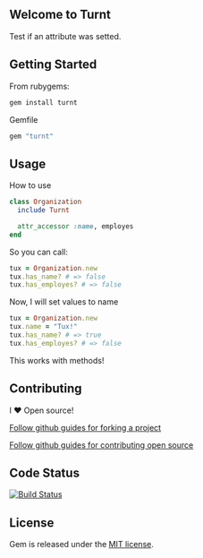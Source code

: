 ## Welcome to Turnt

Test if an attribute was setted.

## Getting Started

From rubygems:

```ruby
gem install turnt
```

Gemfile

```ruby
gem "turnt"
```


## Usage

How to use
```ruby
class Organization
  include Turnt

  attr_accessor :name, employes
end
```

So you can call:

```ruby
tux = Organization.new
tux.has_name? # => false
tux.has_employes? # => false
```

Now, I will set values to name

```ruby
tux = Organization.new
tux.name = "Tux!"
tux.has_name? # => true
tux.has_employes? # => false
```

This works with methods!

## Contributing

I :heart: Open source!

[Follow github guides for forking a project](https://guides.github.com/activities/forking/)

[Follow github guides for contributing open source](https://guides.github.com/activities/contributing-to-open-source/#contributing)

## Code Status

[![Build Status](https://travis-ci.org/vgsantoniazzi/turnt.svg?branch=master)](https://travis-ci.org/vgsantoniazzi/turnt)

## License

Gem is released under the [MIT license](http://opensource.org/licenses/MIT).
